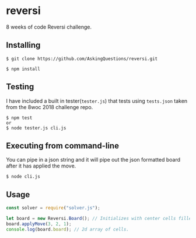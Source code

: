 # reversi
8 weeks of code Reversi challenge.

## Installing
```
$ git clone https://github.com/AskingQuestions/reversi.git

$ npm install
```

## Testing
I have included a built in tester(`tester.js`) that tests using `tests.json` taken from the 8woc 2018 challenge repo.
```
$ npm test
or
$ node tester.js cli.js
```

## Executing from command-line
You can pipe in a json string and it will pipe out the json formatted board after it has applied the move.
```
$ node cli.js
```

## Usage
``` js
const solver = require("solver.js");

let board = new Reversi.Board(); // Initializes with center cells filled in.
board.applyMove(3, 2, 1);
console.log(board.board); // 2d array of cells.
```
